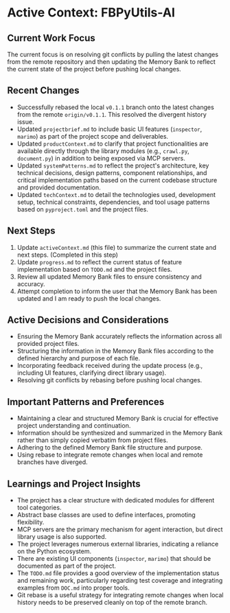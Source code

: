 # Active Context: FBPyUtils-AI

## Current Work Focus

The current focus is on resolving git conflicts by pulling the latest changes from the remote repository and then updating the Memory Bank to reflect the current state of the project before pushing local changes.

## Recent Changes

- Successfully rebased the local `v0.1.1` branch onto the latest changes from the remote `origin/v0.1.1`. This resolved the divergent history issue.
- Updated `projectbrief.md` to include basic UI features (`inspector`, `marimo`) as part of the project scope and deliverables.
- Updated `productContext.md` to clarify that project functionalities are available directly through the library modules (e.g., `crawl.py`, `document.py`) in addition to being exposed via MCP servers.
- Updated `systemPatterns.md` to reflect the project's architecture, key technical decisions, design patterns, component relationships, and critical implementation paths based on the current codebase structure and provided documentation.
- Updated `techContext.md` to detail the technologies used, development setup, technical constraints, dependencies, and tool usage patterns based on `pyproject.toml` and the project files.

## Next Steps

1. Update `activeContext.md` (this file) to summarize the current state and next steps. (Completed in this step)
2. Update `progress.md` to reflect the current status of feature implementation based on `TODO.md` and the project files.
3. Review all updated Memory Bank files to ensure consistency and accuracy.
4. Attempt completion to inform the user that the Memory Bank has been updated and I am ready to push the local changes.

## Active Decisions and Considerations

- Ensuring the Memory Bank accurately reflects the information across all provided project files.
- Structuring the information in the Memory Bank files according to the defined hierarchy and purpose of each file.
- Incorporating feedback received during the update process (e.g., including UI features, clarifying direct library usage).
- Resolving git conflicts by rebasing before pushing local changes.

## Important Patterns and Preferences

- Maintaining a clear and structured Memory Bank is crucial for effective project understanding and continuation.
- Information should be synthesized and summarized in the Memory Bank rather than simply copied verbatim from project files.
- Adhering to the defined Memory Bank file structure and purpose.
- Using rebase to integrate remote changes when local and remote branches have diverged.

## Learnings and Project Insights

- The project has a clear structure with dedicated modules for different tool categories.
- Abstract base classes are used to define interfaces, promoting flexibility.
- MCP servers are the primary mechanism for agent interaction, but direct library usage is also supported.
- The project leverages numerous external libraries, indicating a reliance on the Python ecosystem.
- There are existing UI components (`inspector`, `marimo`) that should be documented as part of the project.
- The `TODO.md` file provides a good overview of the implementation status and remaining work, particularly regarding test coverage and integrating examples from `DOC.md` into proper tools.
- Git rebase is a useful strategy for integrating remote changes when local history needs to be preserved cleanly on top of the remote branch.

